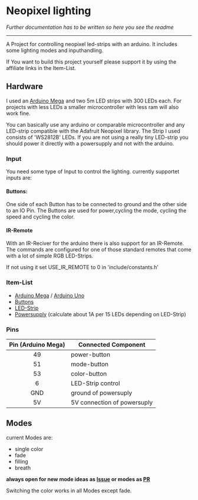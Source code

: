 # Neopixel lighting
*Further documentation has to be written so here you see the readme*

--- 

A Project for controlling neopixel led-strips with an arduino. It includes some lighting modes and inputhandling.

If You want to build this project yourself please support it by using the affiliate links in the Item-List.

## Hardware
I used an <a target="_blank" href="https://www.amazon.de/gp/product/B01MA5BLQI/ref=as_li_tl?ie=UTF8&camp=1638&creative=6742&creativeASIN=B01MA5BLQI&linkCode=as2&tag=1606003112902-21&linkId=92289d6004bcd07606fce47f3d0eaa1e">Arduino Mega</a><img src="//ir-de.amazon-adsystem.com/e/ir?t=1606003112902-21&l=am2&o=3&a=B01MA5BLQI" width="1" height="1" border="0" alt="" style="border:none !important; margin:0px !important;"/> and two 5m LED strips with 300 LEDs each.
For projects with less LEDs a smaller microcontroller with less ram will also work fine.

You can basically use any arduino or comparable microcontroller and any LED-strip compatible with the Adafruit Neopixel library. The Strip I used consists of 'WS2812B' LEDs.
If you are not using a really tiny LED-strip you should power it directly with a powersupply and not with the arduino.

### Input
You need some type of Input to control the lighting. 
currently supportet inputs are:
#### Buttons:
One side of each Button has to be connected to ground and the other side to an IO Pin.
The Buttons are used for power,cycling the mode, cycling the speed and cycling the color.

#### IR-Remote
With an IR-Reciver for the arduino there is also support for an IR-Remote. The commands are configured for one of those standard remotes that come with a lot of simple RGB LED-Strips.

If not using it set USE_IR_REMOTE to 0 in 'include/constants.h'


### Item-List
 - [Arduino Mega](https://amzn.to/2Ll3lbZ) / [Arduino Uno](https://amzn.to/2NPBand)
 - [Buttons](https://amzn.to/2PIxXIr)
 - [LED-Strip](https://amzn.to/2PIyxpB)
 - [Powersupply](https://amzn.to/2LkXDXu) (calculate about 1A per 15 LEDs depending on LED-Strip)

### Pins

| Pin (Arduino Mega) | Connected Component |
| :------------------: | ------------------- |
| 49 | power-button |
| 51 | mode-button |
| 53 | color-button |
| 6 | LED-Strip control |
| GND | ground of powersuply |
| 5V | 5V connection of powersuply |

## Modes
current Modes are:
 - single color
 - fade
 - filling
 - breath
 
 **always open for new mode ideas as [Issue](https://github.com/MnlPhlp/neopixel-lighting/issues) or modes as [PR](https://github.com/MnlPhlp/neopixel-lighting/pulls)**
 
 Switching the color works in all Modes except fade.
